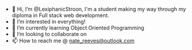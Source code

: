 - 👋 Hi, I’m @LexiphanicStroon, I'm a student making my way through my diploma in Full stack web development. 
- 👀 I’m interested in everything!
- 🌱 I’m currently learning Object Oriented Programming
- 💞️ I’m looking to collaborate on 
- 📫 How to reach me @ nate_reeves@outlook.com

<!---
LexiphanicStroon/LexiphanicStroon is a ✨ special ✨ repository because its `README.md` (this file) appears on your GitHub profile.
You can click the Preview link to take a look at your changes.
--->
